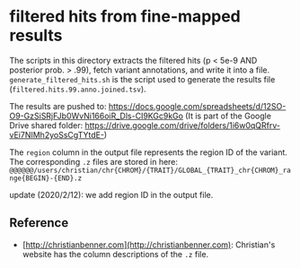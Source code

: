 # filtered hits from fine-mapped results

The scripts in this directory extracts the filtered hits (p < 5e-9 AND posterior prob. > .99), fetch variant annotations, and write it into a file. `generate_filtered_hits.sh` is the script used to generate the results file (`filtered.hits.99.anno.joined.tsv`).

The results are pushed to: https://docs.google.com/spreadsheets/d/12SO-O9-GzSiSRjFJb0WvNi166oiR_Dls-CI9KGc9kGo
(It is part of the Google Drive shared folder: https://drive.google.com/drive/folders/1i6w0qQRfrv-vEi7NIMh2yoSsCgTYtdE-)

The `region` column in the output file represents the region ID of the variant. The corresponding `.z` files are stored in here: `@@@@@@/users/christian/chr{CHROM}/{TRAIT}/GLOBAL_{TRAIT}_chr{CHROM}_range{BEGIN}-{END}.z`

update  (2020/2/12): we add region ID in the output file.

## Reference
- [http://christianbenner.com](http://christianbenner.com): Christian's website has the column descriptions of the `.z` file.
